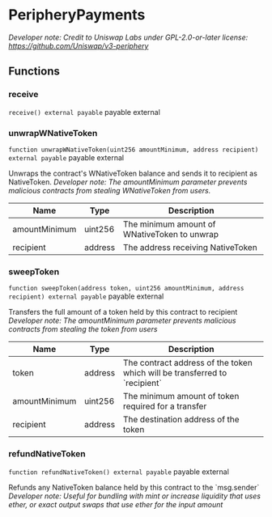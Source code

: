 

# PeripheryPayments






*Developer note: Credit to Uniswap Labs under GPL-2.0-or-later license:
https://github.com/Uniswap/v3-periphery*




## Functions
### receive


`receive() external payable` payable external







### unwrapWNativeToken


`function unwrapWNativeToken(uint256 amountMinimum, address recipient) external payable` payable external

Unwraps the contract&#x27;s WNativeToken balance and sends it to recipient as NativeToken.
*Developer note: The amountMinimum parameter prevents malicious contracts from stealing WNativeToken from users.*



| Name | Type | Description |
| ---- | ---- | ----------- |
| amountMinimum | uint256 | The minimum amount of WNativeToken to unwrap |
| recipient | address | The address receiving NativeToken |


### sweepToken


`function sweepToken(address token, uint256 amountMinimum, address recipient) external payable` payable external

Transfers the full amount of a token held by this contract to recipient
*Developer note: The amountMinimum parameter prevents malicious contracts from stealing the token from users*



| Name | Type | Description |
| ---- | ---- | ----------- |
| token | address | The contract address of the token which will be transferred to &#x60;recipient&#x60; |
| amountMinimum | uint256 | The minimum amount of token required for a transfer |
| recipient | address | The destination address of the token |


### refundNativeToken


`function refundNativeToken() external payable` payable external

Refunds any NativeToken balance held by this contract to the &#x60;msg.sender&#x60;
*Developer note: Useful for bundling with mint or increase liquidity that uses ether, or exact output swaps
that use ether for the input amount*








